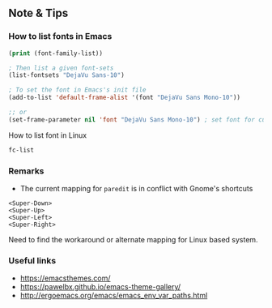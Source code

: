 ## Note & Tips

### How to list fonts in Emacs

```lisp
(print (font-family-list))

; Then list a given font-sets
(list-fontsets "DejaVu Sans-10")

; To set the font in Emacs's init file
(add-to-list 'default-frame-alist '(font "DejaVu Sans Mono-10"))

;; or
(set-frame-parameter nil 'font "DejaVu Sans Mono-10") ; set font for current 'window'
```

How to list font in Linux

```sh
fc-list
```

### Remarks

* The current mapping for `paredit` is in conflict with Gnome's shortcuts

```
<Super-Down>
<Super-Up>
<Super-Left>
<Super-Right>
```

Need to find the workaround or alternate mapping for Linux based system.

### Useful links

- https://emacsthemes.com/
- https://pawelbx.github.io/emacs-theme-gallery/
- http://ergoemacs.org/emacs/emacs_env_var_paths.html
